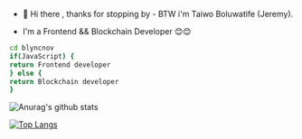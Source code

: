 * 👋 Hi there , thanks for stopping by - BTW i'm Taiwo Boluwatife (Jeremy).

* I'm a Frontend && Blockchain Developer 😊😊

```bash
cd blyncnov
if(JavaScript) {
return Frontend developer
} else {
return Blockchain developer
}
```


![Anurag's github stats](https://github-readme-stats.vercel.app/api?username=blyncnov)


[![Top Langs](https://github-readme-stats.vercel.app/api/top-langs/?username=blyncnov)](https://github.com/blyncnov/github-readme-stats)
